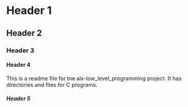 # Header 1

## Header 2

### Header 3

#### Header 4

This is a readme file for tne alx-low_level_programming project. It has directories and files for C programs.

##### Header 5

